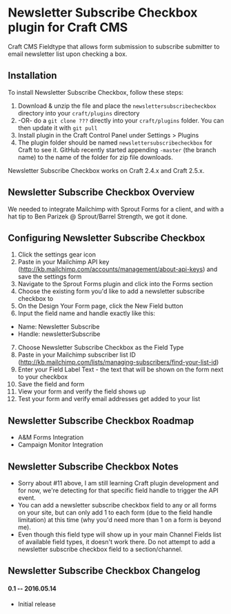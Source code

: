 # Newsletter Subscribe Checkbox plugin for Craft CMS

Craft CMS Fieldtype that allows form submission to subscribe submitter to email newsletter list upon checking a box.

## Installation

To install Newsletter Subscribe Checkbox, follow these steps:

1. Download & unzip the file and place the `newslettersubscribecheckbox` directory into your `craft/plugins` directory
2.  -OR- do a `git clone ???` directly into your `craft/plugins` folder.  You can then update it with `git pull`
3. Install plugin in the Craft Control Panel under Settings > Plugins
4. The plugin folder should be named `newslettersubscribecheckbox` for Craft to see it.  GitHub recently started appending `-master` (the branch name) to the name of the folder for zip file downloads.

Newsletter Subscribe Checkbox works on Craft 2.4.x and Craft 2.5.x.

## Newsletter Subscribe Checkbox Overview

We needed to integrate Mailchimp with Sprout Forms for a client, and with a hat tip to Ben Parizek @ Sprout/Barrel Strength, we got it done.

## Configuring Newsletter Subscribe Checkbox

1. Click the settings gear icon
2. Paste in your Mailchimp API key (http://kb.mailchimp.com/accounts/management/about-api-keys) and save the settings form
3. Navigate to the Sprout Forms plugin and click into the Forms section
4. Choose the existing form you'd like to add a newsletter subscribe checkbox to
5. On the Design Your Form page, click the New Field button
6. Input the field name and handle exactly like this: 
  * Name: Newsletter Subscribe
  * Handle: newsletterSubscribe
7. Choose Newsletter Subscribe Checkbox as the Field Type
8. Paste in your Mailchimp subscriber list ID (http://kb.mailchimp.com/lists/managing-subscribers/find-your-list-id)
9. Enter your Field Label Text - the text that will be shown on the form next to your checkbox
10. Save the field and form
11. View your form and verify the field shows up
12. Test your form and verify email addresses get added to your list

## Newsletter Subscribe Checkbox Roadmap

- A&M Forms Integration
- Campaign Monitor Integration

## Newsletter Subscribe Checkbox Notes

- Sorry about #11 above, I am still learning Craft plugin development and for now, we're detecting for that specific field handle to trigger the API event.
- You can add a newsletter subscribe checkbox field to any or all forms on your site, but can only add 1 to each form (due to the field handle limitation) at this time (why you'd need more than 1 on a form is beyond me).
- Even though this field type will show up in your main Channel Fields list of available field types, it doesn't work there. Do not attempt to add a newsletter subscribe checkbox field to a section/channel.

## Newsletter Subscribe Checkbox Changelog

#### 0.1 -- 2016.05.14

* Initial release